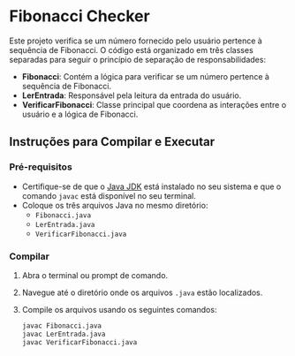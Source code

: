 # Fibonacci Checker

Este projeto verifica se um número fornecido pelo usuário pertence à sequência de Fibonacci. O código está organizado em três classes separadas para seguir o princípio de separação de responsabilidades:

- **Fibonacci**: Contém a lógica para verificar se um número pertence à sequência de Fibonacci.
- **LerEntrada**: Responsável pela leitura da entrada do usuário.
- **VerificarFibonacci**: Classe principal que coordena as interações entre o usuário e a lógica de Fibonacci.

## Instruções para Compilar e Executar

### Pré-requisitos

- Certifique-se de que o [Java JDK](https://www.oracle.com/java/technologies/javase-jdk11-downloads.html) está instalado no seu sistema e que o comando `javac` está disponível no seu terminal.
- Coloque os três arquivos Java no mesmo diretório:
    - `Fibonacci.java`
    - `LerEntrada.java`
    - `VerificarFibonacci.java`

### Compilar

1. Abra o terminal ou prompt de comando.
2. Navegue até o diretório onde os arquivos `.java` estão localizados.
3. Compile os arquivos usando os seguintes comandos:

   ```bash
   javac Fibonacci.java
   javac LerEntrada.java
   javac VerificarFibonacci.java
